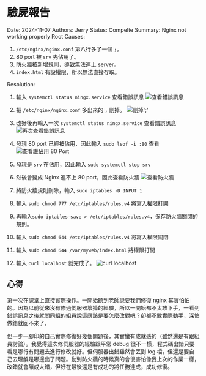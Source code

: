 # 驗屍報告
Date: 2024-11-07
Authors: Jerry
Status: Compelte
Summary: Nginx not working properly
Root Causes: 
1. `/etc/nginx/nginx.conf` 第八行多了一個 `;`。
2. 80 port 被 `srv` 先佔用了。
3. 防火牆被新增規則，導致無法連上 server。
4. `index.html` 有設權限，所以無法直接存取。

Resolution:
1. 輸入 `systemctl status ningx.service` 查看錯誤訊息
![查看錯誤訊息](https://img.onl/8O8onW)

2. 把 `/etc/nginx/nginx.conf` 多出來的 `;` 刪掉。
![刪掉';'](https://img.onl/v45EUN)

3. 改好後再輸入一次 `systemctl status ningx.service` 查看錯誤訊息
![再次查看錯誤訊息](https://img.onl/6eO9ck)

4. 發現 80 port 已經被佔用，因此輸入 `sudo lsof -i :80` 查看
![查看誰佔用 80 Port](https://img.onl/Lsr1F9)

5. 發現是 `srv` 在佔用，因此輸入 `sudo systemctl stop srv`

6. 然後會變成 Nginx 連不上 80 port，因此查看防火牆
![查看防火牆](https://img.onl/TgBGbw)

7. 將防火牆規則刪除，輸入 `sudo iptables -D INPUT 1`
8. 輸入 `sudo chmod 777 /etc/iptables/rules.v4` 將寫入權限打開
9. 再輸入`sudo iptables-save > /etc/iptables/rules.v4`，保存防火牆關閉的規則。
10. 輸入 `sudo chmod 644 /etc/iptables/rules.v4` 將寫入權限關閉
11. 輸入 `sudo chmod 644 /var/myweb/index.html` 將權限打開
12. 輸入 `curl localhost` 就完成了。
![curl localhost](https://img.onl/KDWZ6C)

## 心得
第一次在課堂上直接實際操作。一開始聽到老師說要我們修復 nginx 其實怕怕的。因為以前從來沒有修過伺服器壞掉的經驗，所以一開始都不太敢下手，一看到錯誤訊息之後就問同組的組員說這應該是要怎麼改對吧？卻都不敢實際動手，深怕做錯就回不來了。

但一步一腳印的自己實際修復好幾個問題後，其實蠻有成就感的（雖然還是有跟組員討論）。我覺得這次修伺服器的經驗跟平常 debug 很不一樣，程式碼出錯只要看是哪行有問題去進行修改就好。但伺服器出錯雖然會丟到 log 檔，但還是要自己去理解是哪邊出了問題。動到防火牆的時候真的會很害怕像我上次的作業一樣，改錯就會釀成大錯，但好在最後還是有成功的將任務達成，成功修復。
